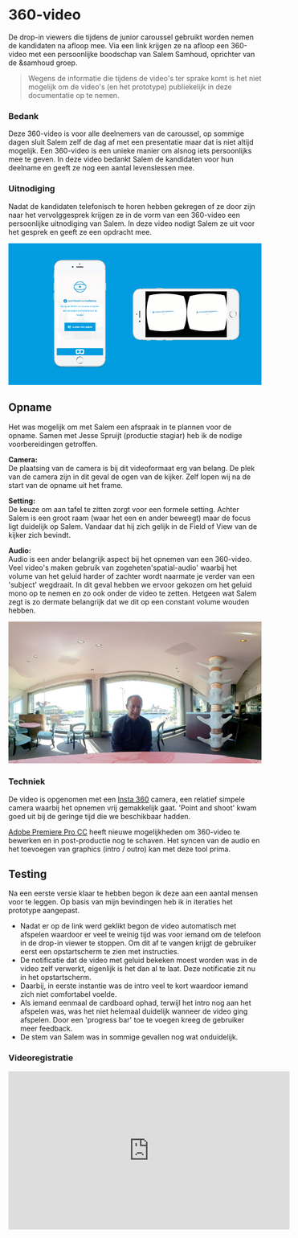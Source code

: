 # 360-video

De drop-in viewers die tijdens de junior caroussel gebruikt worden nemen de kandidaten na afloop mee. Via een link krijgen ze na afloop een 360-video met een persoonlijke boodschap van Salem Samhoud, oprichter van de &samhoud groep.

> Wegens de informatie die tijdens de video's ter sprake komt is het niet mogelijk om de video's (en het prototype) publiekelijk in deze documentatie op te nemen.

### Bedank
Deze 360-video is voor alle deelnemers van de caroussel, op sommige dagen sluit Salem zelf de dag af met een presentatie maar dat is niet altijd mogelijk. Een 360-video is een unieke manier om alsnog iets persoonlijks mee te geven. In deze video bedankt Salem de kandidaten voor hun deelname en geeft ze nog een aantal levenslessen mee.

### Uitnodiging
Nadat de kandidaten telefonisch te horen hebben gekregen of ze door zijn naar het vervolggesprek krijgen ze in de vorm van een 360-video een persoonlijke uitnodiging van Salem. In deze video nodigt Salem ze uit voor het gesprek en geeft ze een opdracht mee.

![Prototype Video](/resources/prototype-360.jpg)

## Opname
Het was mogelijk om met Salem een afspraak in te plannen voor de opname. Samen met Jesse Spruijt (productie stagiar) heb ik de nodige voorbereidingen getroffen.

**Camera:**  
De plaatsing van de camera is bij dit videoformaat erg van belang. De plek van de camera zijn in dit geval de ogen van de kijker. Zelf lopen wij na de start van de opname uit het frame.

**Setting:**  
De keuze om aan tafel te zitten zorgt voor een formele setting. Achter Salem is een groot raam (waar het een en ander beweegt) maar de focus ligt duidelijk op Salem. Vandaar dat hij zich gelijk in de Field of View van de kijker zich bevindt.

**Audio:**  
Audio is een ander belangrijk aspect bij het opnemen van een 360-video. Veel video's maken gebruik van zogeheten'spatial-audio' waarbij het volume van het geluid harder of zachter wordt naarmate je verder van een 'subject' wegdraait. In dit geval hebben we ervoor gekozen om het geluid mono op te nemen en zo ook onder de video te zetten. Hetgeen wat Salem zegt is zo dermate belangrijk dat we dit op een constant volume wouden hebben.

![Prototype Opname](/resources/prototype-opname.jpg)


### Techniek
De video is opgenomen met een [Insta 360](https://www.insta360.com) camera, een relatief simpele camera waarbij het opnemen vrij gemakkelijk gaat. 'Point and shoot' kwam goed uit bij de geringe tijd die we beschikbaar hadden.

[Adobe Premiere Pro CC](https://www.adobe.com/products/premiere.html) heeft nieuwe mogelijkheden om 360-video te bewerken en in post-productie nog te schaven. Het syncen van de audio en het toevoegen van graphics (intro / outro) kan met deze tool prima.

## Testing
Na een eerste versie klaar te hebben begon ik deze aan een aantal mensen voor te leggen. Op basis van mijn bevindingen heb ik in iteraties het prototype aangepast.

* Nadat er op de link werd geklikt begon de video automatisch met afspelen waardoor er veel te weinig tijd was voor iemand om de telefoon in de drop-in viewer te stoppen. Om dit af te vangen krijgt de gebruiker eerst een opstartscherm te zien met instructies.
* De notificatie dat de video met geluid bekeken moest worden was in de video zelf verwerkt, eigenlijk is het dan al te laat. Deze notificatie zit nu in het opstartscherm.
* Daarbij, in eerste instantie was de intro veel te kort waardoor iemand zich niet comfortabel voelde.
* Als iemand eenmaal de cardboard ophad, terwijl het intro nog aan het afspelen was, was het niet helemaal duidelijk wanneer de video ging afspelen. Door een 'progress bar' toe te voegen kreeg de gebruiker meer feedback.
* De stem van Salem was in sommige gevallen nog wat onduidelijk.

### Videoregistratie
<iframe width="560" height="315" src="https://www.youtube.com/embed/nQ55enLeDfk" frameborder="0" allow="autoplay; encrypted-media" allowfullscreen></iframe>